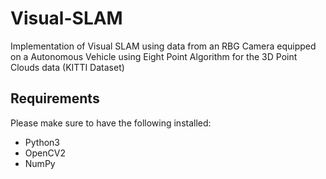 # Visual-SLAM
Implementation of Visual SLAM using data from an RBG Camera equipped on a Autonomous Vehicle using Eight Point Algorithm for the 3D Point Clouds data (KITTI Dataset)

## Requirements
Please make sure to have the following installed:
* Python3
* OpenCV2
* NumPy
